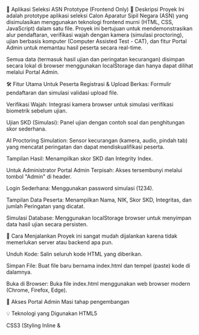 🤖 Aplikasi Seleksi ASN Prototype (Frontend Only)
🌟 Deskripsi Proyek
Ini adalah prototype aplikasi seleksi Calon Aparatur Sipil Negara (ASN) yang disimulasikan menggunakan teknologi frontend murni (HTML, CSS, JavaScript) dalam satu file. Proyek ini bertujuan untuk mendemonstrasikan alur pendaftaran, verifikasi wajah dengan kamera (simulasi proctoring), ujian berbasis komputer (Computer Assisted Test - CAT), dan fitur Portal Admin untuk memantau hasil peserta secara real-time.

Semua data (termasuk hasil ujian dan peringatan kecurangan) disimpan secara lokal di browser menggunakan localStorage dan hanya dapat dilihat melalui Portal Admin.

🛠️ Fitur Utama
Untuk Peserta
Registrasi & Upload Berkas: Formulir pendaftaran dan simulasi validasi upload file.

Verifikasi Wajah: Integrasi kamera browser untuk simulasi verifikasi biometrik sebelum ujian.

Ujian SKD (Simulasi): Panel ujian dengan contoh soal dan penghitungan skor sederhana.

AI Proctoring Simulation: Sensor kecurangan (kamera, audio, pindah tab) yang mencatat peringatan dan dapat mendiskualifikasi peserta.

Tampilan Hasil: Menampilkan skor SKD dan Integrity Index.

Untuk Administrator
Portal Admin Terpisah: Akses tersembunyi melalui tombol "Admin" di header.

Login Sederhana: Menggunakan password simulasi (1234).

Tampilan Data Peserta: Menampilkan Nama, NIK, Skor SKD, Integritas, dan jumlah Peringatan yang dicatat.

Simulasi Database: Menggunakan localStorage browser untuk menyimpan data hasil ujian secara persisten.

🚀 Cara Menjalankan
Proyek ini sangat mudah dijalankan karena tidak memerlukan server atau backend apa pun.

Unduh Kode: Salin seluruh kode HTML yang diberikan.

Simpan File: Buat file baru bernama index.html dan tempel (paste) kode di dalamnya.

Buka di Browser: Buka file index.html menggunakan web browser modern (Chrome, Firefox, Edge).

🔑 Akses Portal Admin
Masi tahap pengembangan

💡 Teknologi yang Digunakan
HTML5

CSS3 (Styling Inline & <style> block)

Vanilla JavaScript

localStorage: Digunakan sebagai simulasi database untuk menyimpan data peserta dan hasil ujian.

MediaDevices API: Digunakan untuk mengakses kamera dan mikrofon (permission diperlukan browser).

📄 Lisensi
Proyek prototype ini bersifat Unlicensed atau Public Domain. Anda bebas menggunakan, memodifikasi, dan mendistribusikannya untuk tujuan demonstrasi atau pembelajaran.
